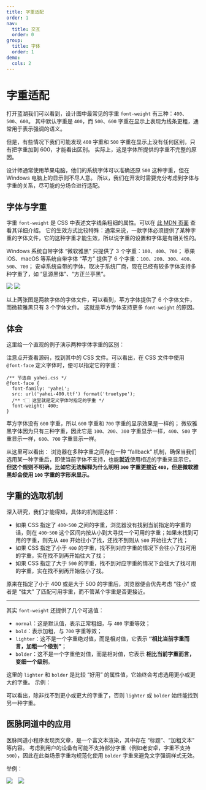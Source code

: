 ```yaml
---
title: 字重适配
order: 1
nav:
  title: 交互
  order: 0
group:
  title: 字体
  order: 1
demo:
  cols: 2
---
```


# 字重适配

打开蓝湖我们可以看到，设计图中最常见的字重 `font-weight` 有三种：`400`、`500`、`600`。
其中默认字重是 `400`，而 `500`、`600` 字重在显示上表现为线条更粗，通常用于表示强调的语义。

但是，有些情况下我们可能发现 `400` 字重和 `500` 字重在显示上没有任何区别，只有把字重加到 600，才能看出区别。
实际上，这是字体所提供的字重不完整的原因。

设计师通常使用苹果电脑，他们的系统字体可以准确还原 `500` 这种字重，但在 Windows 电脑上的显示则不尽人意。
所以，我们在开发时需要充分考虑到字体与字重的关系，尽可能的分场合进行适配。

## 字体与字重

字重 `font-weight` 是 CSS 中表述文字线条粗细的属性。可以在 [此 MDN 页面](https://developer.mozilla.org/zh-CN/docs/Web/CSS/font-weight) 查看其详细介绍。
它的生效方式比较特殊：通常来说，一款字体必须提供了某种字重的字体文件，它的这种字重才能生效，所以说字重的设置和字体是有相关性的。

Windows 系统自带字体 “微软雅黑” 只提供了 3 个字重：`100`、`400`、`700`；
苹果 iOS、macOS 等系统自带字体 “苹方” 提供了 6 个字重：`100`、`200`、`300`、`400`、`500`、`700`；
安卓系统自带的字体，取决于系统厂商，现在已经有较多字体支持多种字重了，如 “思源黑体”、“方正兰亭黑”。

![](../images/image-20230316102433630.png)
![](../images/image-20230316102456956.png)

以上两张图是两款字体的字体文件，可以看到，苹方字体提供了 6 个字体文件，而微软雅黑只有 3 个字体文件。
这就是苹方字体支持更多 `font-weight` 的原因。

## 体会

这里给一个直观的例子演示两种字体字重的区别：

<code src="@/interactive/font-font-weight/pingfang.tsx"></code>
<code src="@/interactive/font-font-weight/yahei.tsx"></code>

注意点开查看源码，找到其中的 CSS 文件。可以看出，在 CSS 文件中使用 `@font-face` 定义字体时，便可以指定它的字重：

```less | pure
/** 节选自 yahei.css */
@font-face {
  font-family: 'yahei';
  src: url('yahei-400.ttf') format('truetype');
  /** 👇🏻 这里就是定义字体时指定的字重 */
  font-weight: 400;
}
```

苹方字体没有 `600` 字重，所以 `600` 字重和 `700` 字重的显示效果是一样的；
微软雅黑字体因为只有三种字重，因此它是 `100`、`200`、`300` 字重显示一样，`400`、`500` 字重显示一样，`600`、`700` 字重显示一样。

从这里可以看出：
浏览器在多种字重之间存在一种 “fallback” 机制，确保当我们选用某一种字重后，即使当前字体不支持，也能**就近**使用相近的字重来显示它。
**但这个规则不明确，比如它无法解释为什么明明 `300` 字重更接近 `400`，但是微软雅黑却会使用 `100` 字重的字形来显示。**

## 字重的选取机制

深入研究，我们才能得知，具体的机制是这样：

- 如果 CSS 指定了 `400`-`500` 之间的字重，浏览器没有找到当前指定的字重的话，则在 `400`-`500` 这个区间内按从小到大寻找一个可用的字重；如果未找到可用的字重，则先从 `400` 开始往小了找，还找不到则从 `500` 开始往大了找；
- 如果 CSS 指定了小于 `400` 的字重，找不到对应字重的情况下会往小了找可用的字重，实在找不到再开始往大了找；
- 如果 CSS 指定了大于 `500` 的字重，找不到对应字重的情况下会往大了找可用的字重，实在找不到再开始往小了找。

原来在指定了小于 400 或是大于 500 的字重后，浏览器便会优先考虑 “往小” 或者是 “往大” 了匹配可用字重，而不管某个字重是否更接近。

---

其实 `font-weight` 还提供了几个可选值：

- `normal`：这是默认值，表示正常粗细，与 `400` 字重等效；
- `bold`：表示加粗，与 `700` 字重等效；
- `lighter`：这不是一个字重绝对值，而是相对值，它表示 **“相比当前字重而言，加粗一个级别”**；
- `bolder`：这不是一个字重绝对值，而是相对值，它表示 **相比当前字重而言，变细一个级别**。

这里的 `lighter` 和 `bolder` 是比较 “好用” 的属性值，它始终会考虑选用更小或更大的字重。
示例：

<code src="@/interactive/font-font-weight/relative-pingfang.tsx"></code>
<code src="@/interactive/font-font-weight/relative-yahei.tsx"></code>

可以看出，除非找不到更小或更大的字重了，否则 `lighter` 或 `bolder` 始终能找到另一种字重。

## 医脉同道中的应用

医脉同道小程序发现页文章，是一个富文本渲染，其中存在 “标题”、“加粗文本” 等内容。
考虑到用户的设备有可能不支持部分字重（例如老安卓，字重不支持 `500`），因此在此类场景字重均规范化使用 `bolder` 字重来避免文字强调样式无效。

举例：

<img style="max-width: min(400px, 80vw);" src="../images/ymtd__interactive__font-font-weight__ios.png" />
  
<img style="max-width: min(400px, 80vw); margin-left: 10px;" src="../images/ymtd__interactive__font-font-weight__windows.png" />
